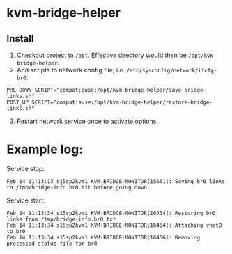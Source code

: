 # kvm-bridge-helper

## Install
1. Checkout project to `/opt`. Effective directory would then be `/opt/kvm-bridge-helper`.
2. Add scripts to network config file, i.e. `/etc/sysconfig/network/ifcfg-br0`:
```
PRE_DOWN_SCRIPT="compat:suse:/opt/kvm-bridge-helper/save-bridge-links.sh"
POST_UP_SCRIPT="compat:suse:/opt/kvm-bridge-helper/restore-bridge-links.sh"
```
3. Restart network service once to activate options.

# Example log:
Service stop:
```
Feb 14 11:13:13 s15sp2kvm1 KVM-BRIDGE-MONITOR[15651]: Saving br0 links to /tmp/bridge-info.br0.txt before going down.
```
Service start:
```
Feb 14 11:13:34 s15sp2kvm1 KVM-BRIDGE-MONITOR[16434]: Restoring br0 links from /tmp/bridge-info.br0.txt
Feb 14 11:13:34 s15sp2kvm1 KVM-BRIDGE-MONITOR[16454]: Attaching vnet0 to br0
Feb 14 11:13:34 s15sp2kvm1 KVM-BRIDGE-MONITOR[16456]: Removing processed status file for br0
```
